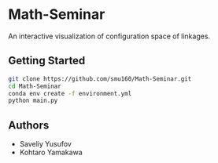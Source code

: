 # Math-Seminar
An interactive visualization of configuration space of linkages.


## Getting Started
```Bash
git clone https://github.com/smu160/Math-Seminar.git
cd Math-Seminar
conda env create -f environment.yml
python main.py
```


## Authors
* Saveliy Yusufov
* Kohtaro Yamakawa
